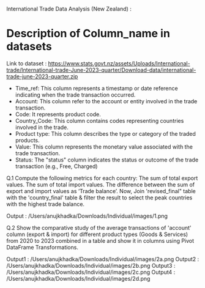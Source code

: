 International Trade Data Analysis (New Zealand) : 

 # Description of Column_name in datasets 
 Link to dataset : https://www.stats.govt.nz/assets/Uploads/International-trade/International-trade-June-2023-quarter/Download-data/international-trade-june-2023-quarter.zip

- Time_ref: This column represents a timestamp or date reference indicating when the trade transaction occurred.
- Account: This column refer to the account or entity involved in the trade transaction.
- Code: It represents product code.
- Country_Code: This column contains codes representing countries involved in the trade.
- Product type: This column describes the type or category of the traded products.
- Value: This column represents the monetary value associated with the trade transaction.
- Status: The "status" column indicates the status or outcome of the trade transaction (e.g., Free, Charged)


Q.1 Compute the following metrics for each country:
The sum of total export values.
The sum of total import values.
The difference between the sum of export and import values as ‘Trade balance’.
Now, Join  'revised_final" table with the 'country_final' table  & filter the result to select the peak countries with the highest trade balance.

Output : /Users/anujkhadka/Downloads/Individual/images/1.png


Q.2 Show the comparative study of the average transactions of 'account' column (export & import) for different product types (Goods & Services) from 2020 to 2023 combined in a table and show it in columns using Pivot DataFrame Transformations.

Output1 : /Users/anujkhadka/Downloads/Individual/images/2a.png
Output2 : /Users/anujkhadka/Downloads/Individual/images/2b.png
Output3 : /Users/anujkhadka/Downloads/Individual/images/2c.png
Output4 : /Users/anujkhadka/Downloads/Individual/images/2d.png